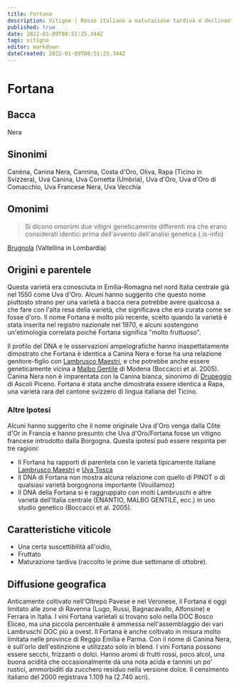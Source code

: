 ```yaml
---
title: Fortana
description: Vitigno | Rosso italiano a maturazione tardiva e declinante, apprezzato per le sue alte rese.
published: true
date: 2022-01-09T08:51:25.344Z
tags: vitigno
editor: markdown
dateCreated: 2022-01-09T08:51:25.344Z
---
```


# Fortana

## Bacca
Nera

## Sinonimi
Canèna, Canina Nera, Cannina, Costa d'Oro, Oliva, Rapa (Ticino in Svizzera), Uva Canina, Uva Cornetta (Umbria), Uva d'Oro, Uva d'Oro di Comacchio, Uva Francese Nera, Uva Vecchia

## Omonimi
> Si dicono omonimi due vitigni geneticamente differenti ma che erano considerati identici prima dell'avvento dell'analisi genetica
{.is-info}

[Brugnola](/vitigni/Italia/bacca-nera/brugnola) (Valtellina in Lombardia)

## Origini e parentele
Questa varietà era conosciuta in Emilia-Romagna nel nord Italia centrale già nel 1550 come Uva d'Oro. Alcuni hanno suggerito che questo nome piuttosto strano per una varietà a bacca nera potrebbe avere qualcosa a che fare con l'alta resa della varietà, che significava che era curata come se fosse d'oro. Il nome Fortana è molto più recente, scelto quando la varietà è stata inserita nel registro nazionale nel 1970, e alcuni sostengono un'etimologia correlata poiché Fortana significa "molto fruttuoso".

Il profilo del DNA e le osservazioni ampelografiche hanno inaspettatamente dimostrato che Fortana è identica a Canina Nera e forse ha una relazione genitore-figlio con [Lambrusco Maestri](/vitigni/Italia/bacca-nera/lambrusco-maestri), e che potrebbe anche essere geneticamente vicina a [Malbo Gentile](/vitigni/Italia/bacca-nera/malbo-gentile) di Modena (Boccacci et al. 2005). Canina Nera non è imparentata con la Canina bianca, sinonimo di [Drupeggio](/vitigni/Italia/bacca-nera/drupeggio) di Ascoli Piceno. Fortana è stata anche dimostrata essere identica a Rapa, una varietà rara del cantone svizzero di lingua italiana del Ticino.

### Altre Ipotesi

Alcuni hanno suggerito che il nome originale Uva d'Oro venga dalla Côte d'Or in Francia e hanno presunto che Uva d'Oro/Fortana fosse un vitigno francese introdotto dalla Borgogna. Questa ipotesi può essere respinta per tre ragioni:

- Il Fortana ha rapporti di parentela con le varietà tipicamente italiane [Lambrusco Maestri](/vitigni/Italia/bacca-nera/lambrusco-maestri) e [Uva Tosca](/vitigni/Italia/bacca-nera/uva-tosca)
- Il DNA di Fortana non mostra alcuna relazione con quello di PINOT o di qualsiasi varietà borgognona importante (Vouillamoz)
- Il DNA della Fortana si è raggruppato con molti Lambruschi e altre varietà dell'Italia centrale (ENANTIO, MALBO GENTILE, ecc.) in uno studio genetico (Boccacci et al. 2005).

## Caratteristiche viticole
- Una certa suscettibilità all'oidio, 
- Fruttato
- Maturazione tardiva (raccolto le prime due settimane di ottobre).

## Diffusione geografica

Anticamente coltivato nell'Oltrepò Pavese e nel Veronese, il Fortana è oggi limitato alle zone di Ravenna (Lugo, Russi, Bagnacavallo, Alfonsine) e Ferrara in Italia. I vini Fortana varietali si trovano solo nella DOC Bosco Eliceo, ma una piccola percentuale è ammessa nell'assemblaggio dei vari Lambruschi DOC più a ovest. Il Fortana è anche coltivato in misura molto limitata nelle province di Reggio Emilia e Parma. Con il nome di Canina Nera, è sull'orlo dell'estinzione e utilizzato solo in blend. I vini Fortana possono essere secchi, frizzanti o dolci. Hanno aromi di frutti rossi, poco alcol, una buona acidità che occasionalmente dà una nota acida e tannini un po' rustici, ammorbiditi da zucchero residuo nella versione dolce. Il censimento italiano del 2000 registrava 1.109 ha (2.740 acri).